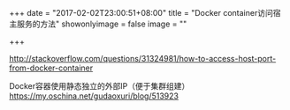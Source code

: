 +++
date = "2017-02-02T23:00:51+08:00"
title = "Docker container访问宿主服务的方法"
showonlyimage = false
image = ""

+++

http://stackoverflow.com/questions/31324981/how-to-access-host-port-from-docker-container

Docker容器使用静态独立的外部IP（便于集群组建）
https://my.oschina.net/gudaoxuri/blog/513923
